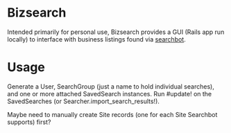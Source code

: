 Bizsearch
================

Intended primarily for personal use, Bizsearch provides a GUI (Rails app run locally) to interface with business listings found via [searchbot](https://github.com/kdonovan/searchbot).

Usage
================
Generate a User, SearchGroup (just a name to hold individual searches), and one or more attached SavedSearch instances. Run #update! on the SavedSearches (or Searcher.import_search_results!).

Maybe need to manually create Site records (one for each Site Searchbot supports) first?